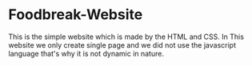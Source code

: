 # Foodbreak-Website
This is the simple website which is made by the HTML and CSS. In This website we only create single page and we did not use the javascript language that's why it is not dynamic in nature.
